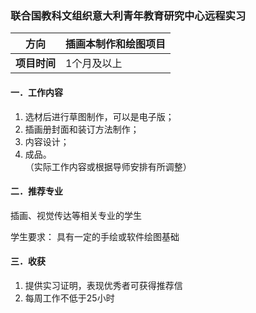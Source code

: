 ### 联合国教科文组织意大利青年教育研究中心远程实习


| **方向**   |  插画本制作和绘图项目 |
|----------|-------------------------|
| **项目时间** | 1个月及以上                   |

#### 一．工作内容

1. 选材后进行草图制作，可以是电子版；
2. 插画册封面和装订方法制作；
3. 内容设计；
4. 成品。<br>
（实际工作内容或根据导师安排有所调整）

#### 二．推荐专业

插画、视觉传达等相关专业的学生

学生要求：
具有一定的手绘或软件绘图基础

#### 三．收获
1. 提供实习证明，表现优秀者可获得推荐信
2. 每周工作不低于25小时
